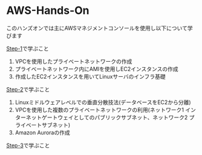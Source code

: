 # AWS-Hands-On
このハンズオンでは主にAWSマネジメントコンソールを使用し以下について学びます

[Step-1](./Step-1.md)で学ぶこと

1. VPCを使用したプライベートネットワークの作成
2. プライベートネットワーク内にAMIを使用しEC2インスタンスの作成
3. 作成したEC2インスタンスを用いてLinuxサーバのインフラ基礎

[Step-2](./Step2.md)で学ぶこと

1. Linuxミドルウェアレベルでの垂直分散技法(データベースをEC2から分離)
2. VPCを使用した複数のプライベートネットワークの利用(ネットワーク1 インターネットゲートウェイとしてのパブリックサブネット、ネットワーク2 プライベートサブネット)
3. Amazon Auroraの作成

[Step-3](./Step3.md)で学ぶこと


